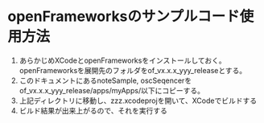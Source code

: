 # openFrameworksのサンプルコード使用方法

1. あらかじめXCodeとopenFrameworksをインストールしておく。
   openFrameworksを展開先のフォルダをof_vx.x.x_yyy_releaseとする。
2. このドキュメントにあるnoteSample, oscSeqencerをof_vx.x.x_yyy_release/apps/myApps/以下にコピーする。
3. 上記ディレクトリに移動し、zzz.xcodeprojを開いて、XCodeでビルドする
4. ビルド結果が出来上がるので、それを実行する
